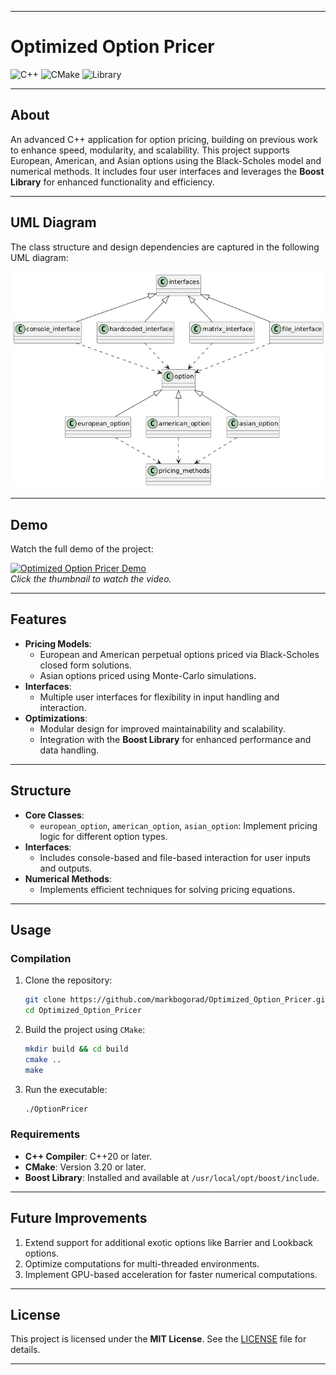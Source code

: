 
---

# **Optimized Option Pricer**

![C++](https://img.shields.io/badge/C++-20-blue)
![CMake](https://img.shields.io/badge/CMake-3.20%2B-green)
![Library](https://img.shields.io/badge/Boost-Library-orange)

---

## **About**  
An advanced C++ application for option pricing, building on previous work to enhance speed, modularity, and scalability. This project supports European, American, and Asian options using the Black-Scholes model and numerical methods. It includes four user interfaces and leverages the **Boost Library** for enhanced functionality and efficiency.

---

## **UML Diagram**  
The class structure and design dependencies are captured in the following UML diagram:

![UML Diagram](UML.png)

---

## **Demo**  
Watch the full demo of the project:  

[![Optimized Option Pricer Demo](https://img.youtube.com/vi/MLFRqJ9nKtE/0.jpg)](https://youtu.be/MLFRqJ9nKtE)  
*Click the thumbnail to watch the video.*

---

## **Features**
- **Pricing Models**:
  - European and American perpetual options priced via Black-Scholes closed form solutions.
  - Asian options priced using Monte-Carlo simulations.
- **Interfaces**:
  - Multiple user interfaces for flexibility in input handling and interaction.
- **Optimizations**:
  - Modular design for improved maintainability and scalability.
  - Integration with the **Boost Library** for enhanced performance and data handling.

---

## **Structure**
- **Core Classes**:
  - `european_option`, `american_option`, `asian_option`: Implement pricing logic for different option types.
- **Interfaces**:
  - Includes console-based and file-based interaction for user inputs and outputs.
- **Numerical Methods**:
  - Implements efficient techniques for solving pricing equations.

---

## **Usage**  
### **Compilation**
1. Clone the repository:
   ```bash
   git clone https://github.com/markbogorad/Optimized_Option_Pricer.git
   cd Optimized_Option_Pricer
   ```

2. Build the project using `CMake`:
   ```bash
   mkdir build && cd build
   cmake ..
   make
   ```

3. Run the executable:
   ```bash
   ./OptionPricer
   ```

### **Requirements**
- **C++ Compiler**: C++20 or later.
- **CMake**: Version 3.20 or later.
- **Boost Library**: Installed and available at `/usr/local/opt/boost/include`.

---

## **Future Improvements**
1. Extend support for additional exotic options like Barrier and Lookback options.
2. Optimize computations for multi-threaded environments.
3. Implement GPU-based acceleration for faster numerical computations.

---

## **License**
This project is licensed under the **MIT License**. See the [LICENSE](./LICENSE) file for details.

---
